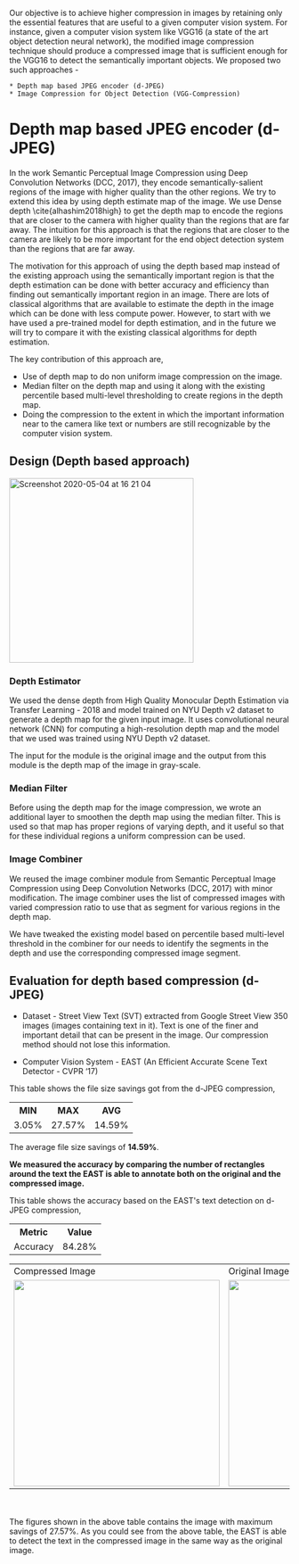 Our objective is to achieve higher compression in images by retaining only the essential features that are useful to a given computer vision system. For instance, given a computer vision system like VGG16 (a state of the art object detection neural network), the modified image compression technique should produce a compressed image that is sufficient enough for the VGG16 to detect the semantically important objects. We proposed two such approaches -

    * Depth map based JPEG encoder (d-JPEG)
    * Image Compression for Object Detection (VGG-Compression)

# Depth map based JPEG encoder (d-JPEG)


In the work Semantic Perceptual Image Compression using Deep Convolution Networks (DCC, 2017), they encode semantically-salient regions of the image with higher quality than the other regions. We try to extend this idea by using depth estimate map of the image. We use Dense depth \cite{alhashim2018high} to get the depth map to encode the regions that are closer to the camera with higher quality than the regions that are far away. The intuition for this approach is that the regions that are closer to the camera are likely to be more important for the end object detection system than the regions that are far away.



The motivation for this approach of using the depth based map instead of the existing approach using the semantically important region is that the depth estimation can be done with better accuracy and efficiency than finding out semantically important region in an image. There are lots of classical algorithms that are available to estimate the depth in the image which can be done with less compute power. However, to start with we have used a pre-trained model for depth estimation, and in the future we will try to compare it with the existing classical algorithms for depth estimation. 


The key contribution of this approach are,

* Use of depth map to do non uniform image compression on the image.
* Median filter on the depth map and using it along with the existing percentile based multi-level thresholding to create regions in the depth map.
* Doing the compression to the extent in which the important information near to the camera like text or numbers are still recognizable by the computer vision system.


## Design (Depth based approach)
<img width="331" alt="Screenshot 2020-05-04 at 16 21 04" src="https://user-images.githubusercontent.com/6566518/81014906-576d4580-8e23-11ea-8022-d61eecd1cbfb.png">


### Depth Estimator
We used the dense depth from High Quality Monocular Depth Estimation via Transfer Learning  - 2018
 and model trained on NYU Depth v2 dataset to generate a depth map for the given input image. It uses convolutional neural network (CNN) for computing a high-resolution depth map and the model that we used was trained using NYU Depth v2 dataset.

The input for the module is the original image and the output from this module is the depth map of the image in gray-scale.

### Median Filter

Before using the depth map for the image compression, we wrote an additional layer to smoothen the depth map using the median filter. This is used so that map has proper regions of varying depth, and it useful so that for these individual regions a uniform compression can be used.


### Image Combiner

We reused the image combiner module from  Semantic Perceptual Image Compression using Deep Convolution Networks (DCC, 2017) with minor modification. The image combiner uses the list of compressed images with varied compression ratio to use that as  segment for various regions in the depth map.

We have tweaked the existing model based on percentile based multi-level threshold in the combiner for our needs to identify the segments in the depth and use the corresponding compressed image segment. 


## Evaluation for depth based compression (d-JPEG)

* Dataset - Street View Text (SVT) extracted from Google Street View 
350 images (images containing text in it). Text is one of the finer and important detail  that can be present in the image. Our compression method should not lose this information.

* Computer Vision System - EAST (An Efficient Accurate Scene Text Detector - CVPR ‘17) 


This table shows the file size savings got from the d-JPEG compression,

<table>
<tr><th> MIN</th><th> MAX </th><th> AVG </th></tr>
   <tr><td>3.05%</td><td> 27.57% </td><td> 14.59% </td></tr>
   </table>

The average file size savings of **14.59%**.

**We measured the accuracy by comparing the number of rectangles around the text the EAST is able to annotate both on the original and the compressed image.**

This table shows the accuracy based on the EAST's text detection on d-JPEG compression,
<table>
  <tr><th> Metric </th> <th> Value </th> </tr>
<tr><td> Accuracy  </td><td> 84.28% </td></tr>




<table>
  <tr>
    <td>Compressed Image
</td>
    <td>Original Image
</td>
  </tr>
  <tr>
   <td>
    <img src="https://user-images.githubusercontent.com/6566518/81014677-e9c11980-8e22-11ea-88c4-5737ba195474.png" width=370 height=370></img> </td> <td>
    <img src="https://user-images.githubusercontent.com/6566518/81014681-ef1e6400-8e22-11ea-9774-8a3f8e39e7f7.png" width=370 height=370></img></td>
  
  </tr>
 </table>
 <br><br>
 The figures shown in the above table contains the image with maximum savings of 27.57%.
 As you could see from the above table, the EAST is able to detect the text in the compressed image in the same way as the original image. 








